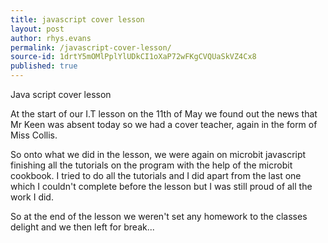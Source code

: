 ```yaml
---
title: javascript cover lesson
layout: post
author: rhys.evans
permalink: /javascript-cover-lesson/
source-id: 1drtY5mOMlPplYlUDkCI1oXaP72wFKgCVQUaSkVZ4Cx8
published: true
---
```

Java script cover lesson

At the start of our I.T lesson on the 11th of May we found out the news that Mr Keen was absent today so we had a cover teacher, again in the form of Miss Collis.

So onto what we did in the lesson, we were again on microbit javascript finishing all the tutorials on the program with the help of the microbit cookbook. I tried to do all the tutorials and I did apart from the last one which I couldn't complete before the lesson but I was still proud of all the work I did.

So at the end of the lesson we weren't set any homework to the classes delight and we then left for break...

